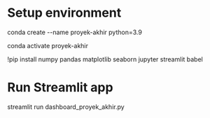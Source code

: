 # Setup environment
conda create --name proyek-akhir python=3.9

conda activate proyek-akhir

!pip install numpy pandas matplotlib seaborn jupyter streamlit babel

# Run Streamlit app
streamlit run dashboard_proyek_akhir.py

